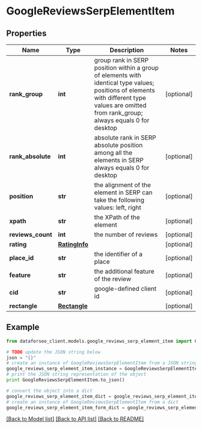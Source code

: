 # GoogleReviewsSerpElementItem


## Properties

Name | Type | Description | Notes
------------ | ------------- | ------------- | -------------
**rank_group** | **int** | group rank in SERP position within a group of elements with identical type values; positions of elements with different type values are omitted from rank_group; always equals 0 for desktop | [optional] 
**rank_absolute** | **int** | absolute rank in SERP absolute position among all the elements in SERP always equals 0 for desktop | [optional] 
**position** | **str** | the alignment of the element in SERP can take the following values: left, right | [optional] 
**xpath** | **str** | the XPath of the element | [optional] 
**reviews_count** | **int** | the number of reviews | [optional] 
**rating** | [**RatingInfo**](RatingInfo.md) |  | [optional] 
**place_id** | **str** | the identifier of a place | [optional] 
**feature** | **str** | the additional feature of the review | [optional] 
**cid** | **str** | google-defined client id | [optional] 
**rectangle** | [**Rectangle**](Rectangle.md) |  | [optional] 

## Example

```python
from dataforseo_client.models.google_reviews_serp_element_item import GoogleReviewsSerpElementItem

# TODO update the JSON string below
json = "{}"
# create an instance of GoogleReviewsSerpElementItem from a JSON string
google_reviews_serp_element_item_instance = GoogleReviewsSerpElementItem.from_json(json)
# print the JSON string representation of the object
print GoogleReviewsSerpElementItem.to_json()

# convert the object into a dict
google_reviews_serp_element_item_dict = google_reviews_serp_element_item_instance.to_dict()
# create an instance of GoogleReviewsSerpElementItem from a dict
google_reviews_serp_element_item_form_dict = google_reviews_serp_element_item.from_dict(google_reviews_serp_element_item_dict)
```
[[Back to Model list]](../README.md#documentation-for-models) [[Back to API list]](../README.md#documentation-for-api-endpoints) [[Back to README]](../README.md)


